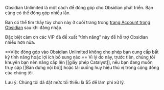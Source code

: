 Obsidian Unlimited là một cách để đóng góp cho Obsidian phát triển. Bạn cũng có thể đóng góp nhiều lần.

Bạn có thể tìm thấy tùy chọn này ở cuối trang trong [trang Account trong Obsidian](https://obsidian.md/account) sau khi đăng nhập.

Đặc biệt cảm ơn các VIP đã đề xuất "tính năng" này để hỗ trợ Obsidian nhiều hơn nữa.

==Việc đóng góp vào Obsidian Unlimited không cho phép bạn cung cấp bất kỳ tính năng hoặc lợi ích bổ sung nào.== Vì lý do này, trước tiên, chúng tôi khuyên bạn nên nâng cấp lên [[giấy phép Catalyst]], nếu bạn đang muốn truy cập [[Bản dựng nội bộ]] hoặc tải xuống huy hiệu thú vị trong cộng đồng của chúng tôi.

Lưu ý: Chúng tôi đã đặt mức tối thiểu là $5 để làm phí xử lý.
